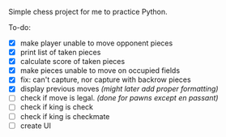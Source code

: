 Simple chess project for me to practice Python.

To-do:


- [x] make player unable to move opponent pieces
- [x] print list of taken pieces
- [x] calculate score of taken pieces
- [x] make pieces unable to move on occupied fields
- [x] fix: can't capture, nor capture with backrow pieces
- [x] display previous moves *(might later add proper formatting)*
- [ ] check if move is legal. *(done for pawns except en passant)*
- [ ] check if king is check
- [ ] check if king is checkmate
- [ ] create UI 
